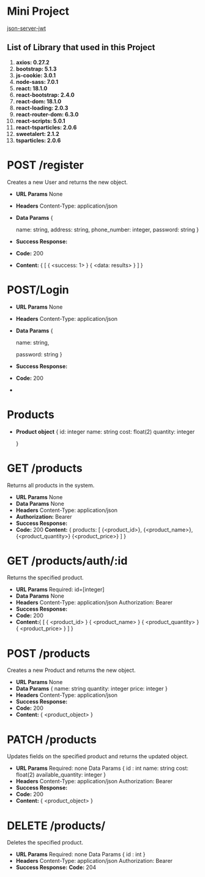 # Mini Project

[json-server-jwt](https://github.com/dibimbing-react-student/json-server-jwt.git)

## List of Library that used in this Project

1.  **axios: 0.27.2**
2.  **bootstrap: 5.1.3**
3.  **js-cookie: 3.0.1**
4.  **node-sass: 7.0.1**
5.  **react: 18.1.0**
6.  **react-bootstrap: 2.4.0**
7.  **react-dom: 18.1.0**
8.  **react-loading: 2.0.3**
9.  **react-router-dom: 6.3.0**
10. **react-scripts: 5.0.1**
11. **react-tsparticles: 2.0.6**
12. **sweetalert: 2.1.2**
13. **tsparticles: 2.0.6**

# POST /register

Creates a new User and returns the new object.

- **URL Params**
  None
- **Headers**
  Content-Type: application/json
- **Data Params**
  {

  name: string,
  address: string,
  phone_number: integer,
  password: string
  }

- **Success Response:**
- **Code:** 200
- **Content:** {
  [
  { <success: 1> }
  { <data: results> }
  ]
  }

# POST/Login

- **URL Params**
  None
- **Headers**
  Content-Type: application/json
- **Data Params**
  {

  name: string,

  password: string
  }

- **Success Response:**
- **Code:** 200
-

# Products

- **Product object**
  {
  id: integer
  name: string
  cost: float(2)
  quantity: integer

  }

# GET /products

Returns all products in the system.

- **URL Params**
  None
- **Data Params**
  None
- **Headers**
  Content-Type: application/json
- **Authorization:** Bearer <OAuth Token>
- **Success Response:**
- **Code:** 200
  **Content:**
  {
  products: [
  {<product_id>},
  {<product_name>},
  {<product_quantity>}
  {<product_price>}
  ]
  }

# GET /products/auth/:id

Returns the specified product.

- **URL Params**
  Required: id=[integer]
- **Data Params**
  None
- **Headers**
  Content-Type: application/json
  Authorization: Bearer <OAuth Token>
- **Success Response:**
- **Code:** 200
- **Content:**{
  [
  { <product_id> }
  { <product_name> }
  { <product_quantity> }
  { <product_price> }
  ]
  }

# POST /products

Creates a new Product and returns the new object.

- **URL Params**
  None
- **Data Params**
  {
  name: string
  quantity: integer
  price: integer
  }
- **Headers**
  Content-Type: application/json
- **Success Response:**
- **Code:** 200
- **Content:** { <product_object> }

# PATCH /products

Updates fields on the specified product and returns the updated object.

- **URL Params**
  Required: none
  Data Params
  {
  id : int
  name: string
  cost: float(2)
  available_quantity: integer
  }
- **Headers**
  Content-Type: application/json
  Authorization: Bearer <Auth Token>
- **Success Response:**
- **Code:** 200
- **Content:** { <product_object> }

# DELETE /products/

Deletes the specified product.

- **URL Params**
  Required: none
  Data Params
  {
  id : int
  }
- **Headers**
  Content-Type: application/json
  Authorization: Bearer <OAuth Token>
- **Success Response:**
  **Code:** 204
